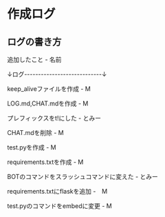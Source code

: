 # 作成ログ

## ログの書き方
追加したこと - 名前

↓ログ----------------------------↓

keep_aliveファイルを作成 - M

LOG.md,CHAT.mdを作成 - M

プレフィックスをt!にした - とみー

CHAT.mdを削除 - M

test.pyを作成 - M

requirements.txtを作成 - M

BOTのコマンドをスラッシュコマンドに変えた - とみー

requirements.txtにflaskを追加 -　M

test.pyのコマンドをembedに変更 - M
